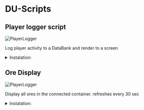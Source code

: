 # DU-Scripts

## Player logger script

![PlayerLogger](https://github.com/Davemane42/DU-Scripts/blob/master/images/Player_Logger.png?raw=true)

Log player activity to a DataBank and render to a screen

<details close="close">
  <summary>Instalation:</summary>
  <ul>
    <details close="close">
      <summary>Elements needed:</summary>
      <ul>
        <li>1x Programming board</li>
        <li>1x Detection zone</li>
        <li>1x Data Bank</li>
        <li>1x Screen</li>
        <li>1x Manual Switch</li>
      </ul>
    </details>
    <li><p>Copy the content of this <a href="https://raw.githubusercontent.com/Davemane42/DU-Scripts/master/Player_Logger.json">link</a> and paste on a programming board</p></li>
    <li><p>Connnect the board to the screen.
    </br>Then do the same for the data bank.
    </br>Youll also need to connect the board and the switch both way."
    </br>Connect the detection zone to the switch. You can have more then one zone connected to cover more entrances</p></li>
    <li><p>Finnaly, hit ctrl+L while looking at the board and add your username in line 5 of unit->start() </p></li>
  </ul>
</details>

## Ore Display

![PlayerLogger](https://github.com/Davemane42/DU-Scripts/blob/master/images/Ore_Display.png?raw=true)

Display all ores in the connected container.
refreshes every 30 sec

<details close="close">
  <summary>Instalation:</summary>
  <ul>
    <details close="close">
      <summary>Elements needed:</summary>
      <ul>
        <li>1x Programming board</li>
        <li>1x Container / ContainerHub</li>
      </ul>
    </details>
    <li><p>Copy the content of this <a href="https://raw.githubusercontent.com/Davemane42/DU-Scripts/master/OreDisplay.json">link</a> and paste on a programming board</p></li>
    <li><p>Connnect the board to the container / ContainerHub.
  </ul>
</details>
